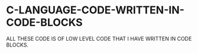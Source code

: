 # C-LANGUAGE-CODE-WRITTEN-IN-CODE-BLOCKS
ALL THESE CODE IS OF LOW LEVEL CODE THAT I HAVE WRITTEN IN CODE BLOCKS.
